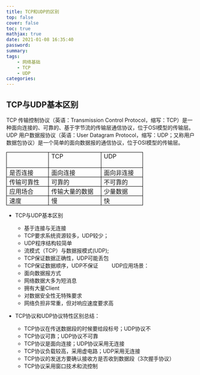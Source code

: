 ```yaml
---
title: TCP和UDP的区别
top: false
cover: false
toc: true
mathjax: true
date: 2021-01-08 16:35:40
password:
summary:
tags:
    - 网络基础
    - TCP
    - UDP
categories:
---
```

## TCP与UDP基本区别

TCP 传输控制协议（英语：Transmission Control Protocol，缩写：TCP）是一种面向连接的、可靠的、基于字节流的传输层通信协议，位于OSI模型的传输层。
UDP 用户数据报协议（英语：User Datagram Protocol，缩写：UDP；又称用户数据包协议）是一个简单的面向数据报的通信协议，位于OSI模型的传输层。

<table style="border-right: medium none; border-top: medium none; border-left: medium none; border-bottom: medium none; border-collapse: collapse" cellspacing="0" cellpadding="0" border="1">
<tbody>
<tr>
<td style="border-right: windowtext 1pt solid; padding-right: 5.4pt; border-top: windowtext 1pt solid; padding-left: 5.4pt; padding-bottom: 0cm; border-left: windowtext 1pt solid; width: 72.3pt; padding-top: 0cm; border-bottom: windowtext 1pt solid; background-color: transparent" valign="top" width="96">
<div>&nbsp;</div>
<div>&nbsp;</div></td>
<td style="border-right: windowtext 1pt solid; padding-right: 5.4pt; border-top: windowtext 1pt solid; padding-left: 5.4pt; border-left-color: #ece9d8; padding-bottom: 0cm; width: 93.3pt; padding-top: 0cm; border-bottom: windowtext 1pt solid; background-color: transparent" valign="top" width="124">
<div>TCP</div></td>
<td style="border-right: windowtext 1pt solid; padding-right: 5.4pt; border-top: windowtext 1pt solid; padding-left: 5.4pt; border-left-color: #ece9d8; padding-bottom: 0cm; width: 72.3pt; padding-top: 0cm; border-bottom: windowtext 1pt solid; background-color: transparent" valign="top" width="96">
<div>UDP</div></td></tr>
<tr>
<td style="border-right: windowtext 1pt solid; padding-right: 5.4pt; padding-left: 5.4pt; padding-bottom: 0cm; border-left: windowtext 1pt solid; width: 72.3pt; border-top-color: #ece9d8; padding-top: 0cm; border-bottom: windowtext 1pt solid; background-color: transparent" valign="top" width="96">
<div>是否连接</div></td>
<td style="border-right: windowtext 1pt solid; padding-right: 5.4pt; padding-left: 5.4pt; border-left-color: #ece9d8; padding-bottom: 0cm; width: 93.3pt; border-top-color: #ece9d8; padding-top: 0cm; border-bottom: windowtext 1pt solid; background-color: transparent" valign="top" width="124">
<div>面向连接</div></td>
<td style="border-right: windowtext 1pt solid; padding-right: 5.4pt; padding-left: 5.4pt; border-left-color: #ece9d8; padding-bottom: 0cm; width: 72.3pt; border-top-color: #ece9d8; padding-top: 0cm; border-bottom: windowtext 1pt solid; background-color: transparent" valign="top" width="96">
<div>面向非连接</div></td></tr>
<tr>
<td style="border-right: windowtext 1pt solid; padding-right: 5.4pt; padding-left: 5.4pt; padding-bottom: 0cm; border-left: windowtext 1pt solid; width: 72.3pt; border-top-color: #ece9d8; padding-top: 0cm; border-bottom: windowtext 1pt solid; background-color: transparent" valign="top" width="96">
<div>传输可靠性</div></td>
<td style="border-right: windowtext 1pt solid; padding-right: 5.4pt; padding-left: 5.4pt; border-left-color: #ece9d8; padding-bottom: 0cm; width: 93.3pt; border-top-color: #ece9d8; padding-top: 0cm; border-bottom: windowtext 1pt solid; background-color: transparent" valign="top" width="124">
<div>可靠的</div></td>
<td style="border-right: windowtext 1pt solid; padding-right: 5.4pt; padding-left: 5.4pt; border-left-color: #ece9d8; padding-bottom: 0cm; width: 72.3pt; border-top-color: #ece9d8; padding-top: 0cm; border-bottom: windowtext 1pt solid; background-color: transparent" valign="top" width="96">
<div>不可靠的</div></td></tr>
<tr>
<td style="border-right: windowtext 1pt solid; padding-right: 5.4pt; padding-left: 5.4pt; padding-bottom: 0cm; border-left: windowtext 1pt solid; width: 72.3pt; border-top-color: #ece9d8; padding-top: 0cm; border-bottom: windowtext 1pt solid; background-color: transparent" valign="top" width="96">
<div>应用场合</div></td>
<td style="border-right: windowtext 1pt solid; padding-right: 5.4pt; padding-left: 5.4pt; border-left-color: #ece9d8; padding-bottom: 0cm; width: 93.3pt; border-top-color: #ece9d8; padding-top: 0cm; border-bottom: windowtext 1pt solid; background-color: transparent" valign="top" width="124">
<div>传输大量的数据</div></td>
<td style="border-right: windowtext 1pt solid; padding-right: 5.4pt; padding-left: 5.4pt; border-left-color: #ece9d8; padding-bottom: 0cm; width: 72.3pt; border-top-color: #ece9d8; padding-top: 0cm; border-bottom: windowtext 1pt solid; background-color: transparent" valign="top" width="96">
<div>少量数据</div></td></tr>
<tr>
<td style="border-right: windowtext 1pt solid; padding-right: 5.4pt; padding-left: 5.4pt; padding-bottom: 0cm; border-left: windowtext 1pt solid; width: 72.3pt; border-top-color: #ece9d8; padding-top: 0cm; border-bottom: windowtext 1pt solid; background-color: transparent" valign="top" width="96">
<div>速度</div></td>
<td style="border-right: windowtext 1pt solid; padding-right: 5.4pt; padding-left: 5.4pt; border-left-color: #ece9d8; padding-bottom: 0cm; width: 93.3pt; border-top-color: #ece9d8; padding-top: 0cm; border-bottom: windowtext 1pt solid; background-color: transparent" valign="top" width="124">
<div>慢</div></td>
<td style="border-right: windowtext 1pt solid; padding-right: 5.4pt; padding-left: 5.4pt; border-left-color: #ece9d8; padding-bottom: 0cm; width: 72.3pt; border-top-color: #ece9d8; padding-top: 0cm; border-bottom: windowtext 1pt solid; background-color: transparent" valign="top" width="96">
<div>快</div></td></tr></tbody></table>


- TCP与UDP基本区别
  - 基于连接与无连接
  - TCP要求系统资源较多，UDP较少； 
  - UDP程序结构较简单 
  - 流模式（TCP）与数据报模式(UDP); 
  - TCP保证数据正确性，UDP可能丢包 
  - TCP保证数据顺序，UDP不保证 
　　
UDP应用场景：
  - 面向数据报方式
  - 网络数据大多为短消息 
  - 拥有大量Client
  - 对数据安全性无特殊要求
  - 网络负担非常重，但对响应速度要求高

- TCP协议和UDP协议特性区别总结：
  - TCP协议在传送数据段的时候要给段标号；UDP协议不
  - TCP协议可靠；UDP协议不可靠
  - TCP协议是面向连接；UDP协议采用无连接
  - TCP协议负载较高，采用虚电路；UDP采用无连接
  - TCP协议的发送方要确认接收方是否收到数据段（3次握手协议）
  - TCP协议采用窗口技术和流控制  